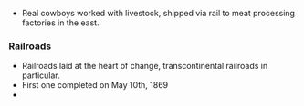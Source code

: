 - Real cowboys worked with livestock, shipped via rail to meat processing factories in the east.

### Railroads
- Railroads laid at the heart of change, transcontinental railroads in particular.
- First one completed on May 10th, 1869
- 